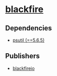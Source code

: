 # [blackfire](https://pypi.org/project/blackfire)

## Dependencies
- [psutil (==5.6.5)](packages/p/psutil.md)



## Publishers
- [blackfireio](https://pypi.org/user/blackfireio)

